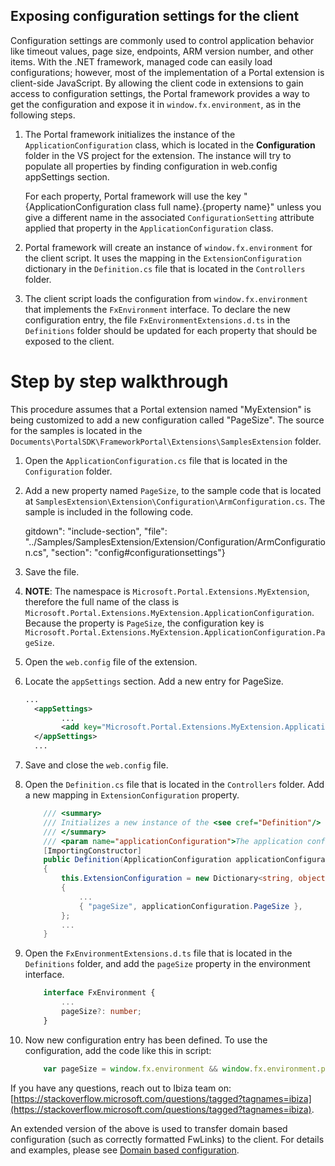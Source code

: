 
<tags
    ms.service="portalfx"
    ms.workload="portalfx"
    ms.tgt_pltfrm="portalfx"
    ms.devlang="portalfx"
    ms.topic="get-started-article"
    ms.date="12/26/2015"
    ms.author="lixinxu"/>    

## Exposing configuration settings for the client

Configuration settings are commonly used to control application behavior like timeout values, page size, endpoints, ARM version number, and other items. With the .NET framework, managed code can easily load configurations; however, most of the implementation of a Portal extension is client-side JavaScript.  By allowing the client code in extensions to gain access to configuration settings, the Portal framework provides a way to get the configuration and expose it in `window.fx.environment`, as in the following steps. 

1. The Portal framework initializes the instance of the  `ApplicationConfiguration` class, which is located in the   **Configuration** folder in the VS project for the extension. The instance will try to populate all properties by finding configuration in web.config appSettings section. 

    For each property, Portal framework will use the key "{ApplicationConfiguration class full name}.{property name}" unless you give a different name in the associated `ConfigurationSetting` attribute applied that property in the `ApplicationConfiguration` class.

1. Portal framework will create an instance of `window.fx.environment` for the client script. It uses the mapping in the `ExtensionConfiguration` dictionary in the `Definition.cs` file that is located in the `Controllers` folder.

1. The client script loads the configuration from `window.fx.environment` that implements the `FxEnvironment` interface. To declare the new configuration entry, the file `FxEnvironmentExtensions.d.ts` in the `Definitions` folder should be updated for each property that should be exposed to the client.

# Step by step walkthrough

This procedure assumes that a Portal extension named "MyExtension" is being customized to add a new configuration called "PageSize". The source for the samples is located in the `Documents\PortalSDK\FrameworkPortal\Extensions\SamplesExtension` folder.

1. Open the `ApplicationConfiguration.cs` file that is located in the  `Configuration` folder.

1. Add a new property named `PageSize`, to the sample code that is located at `SamplesExtension\Extension\Configuration\ArmConfiguration.cs`. The sample is included in the following code.

    <!--TODO:  Customize the sample code to match the description -->

      gitdown": "include-section", "file": "../Samples/SamplesExtension/Extension/Configuration/ArmConfiguration.cs", "section": "config#configurationsettings"}

1. Save the file. 

1. **NOTE**: The namespace is `Microsoft.Portal.Extensions.MyExtension`, therefore the full name of the class is `Microsoft.Portal.Extensions.MyExtension.ApplicationConfiguration`. Because the property is `PageSize`, the configuration key is `Microsoft.Portal.Extensions.MyExtension.ApplicationConfiguration.PageSize`.

1. Open the `web.config` file of the extension.

1. Locate the `appSettings` section. Add a new entry for PageSize.

    ```xml
    ...
      <appSettings>
            ...
            <add key="Microsoft.Portal.Extensions.MyExtension.ApplicationConfiguration.PageSize" value="20"/>
      </appSettings>
      ...
    ```

1. Save and close the `web.config` file.

1. Open the `Definition.cs` file that is located in the `Controllers` folder. Add a new mapping in `ExtensionConfiguration` property.

    ```csharp
        /// <summary>
        /// Initializes a new instance of the <see cref="Definition"/> class.
        /// </summary>
        /// <param name="applicationConfiguration">The application configuration.</param>
        [ImportingConstructor]
        public Definition(ApplicationConfiguration applicationConfiguration)
        {
            this.ExtensionConfiguration = new Dictionary<string, object>()
            {
                ...
                { "pageSize", applicationConfiguration.PageSize },
            };
            ...
        }
    ```

1. Open the `FxEnvironmentExtensions.d.ts` file that is located in the  `Definitions` folder, and add the `pageSize` property in the environment interface.

    ```ts
        interface FxEnvironment {
            ...
            pageSize?: number;
        } 
    ```

1. Now new configuration entry has been defined. To use the configuration, add the code like this in script:

    ```JavaScript
        var pageSize = window.fx.environment && window.fx.environment.pageSize || 10;
    ```
If you have any questions, reach out to Ibiza team on: [https://stackoverflow.microsoft.com/questions/tagged?tagnames=ibiza](https://stackoverflow.microsoft.com/questions/tagged?tagnames=ibiza).

An extended version of the above is used to transfer domain based configuration (such as correctly formatted FwLinks) to the client.
For details and examples, please see [Domain based configuration](portalfx-domain-based-configuration.md).